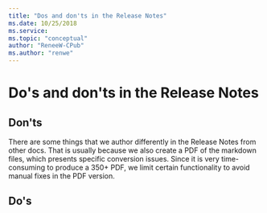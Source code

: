 ```yaml
---
title: "Dos and don'ts in the Release Notes"
ms.date: 10/25/2018
ms.service: 
ms.topic: "conceptual"
author: "ReneeW-CPub"
ms.author: "renwe"
---
```

# Do's and don'ts in the Release Notes

## Don'ts
There are some things that we author differently in the Release Notes from other docs. That is usually because we also create a PDF of the markdown files, which presents specific conversion issues. Since it is very time-consuming to produce a 350+ PDF, we limit certain functionality to avoid manual fixes in the PDF version. 

## Do's
